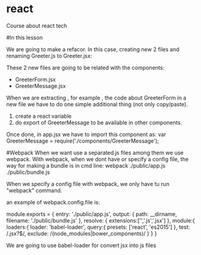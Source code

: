 # react
Course about react tech

#In this lesson

We are going to make a refacor.
In this case, creating new 2 files and renaming Greeter.js to Greeter.jsx:

These 2 new files are going to be related with the components:
* GreeterForm.jsx
* GreeterMessage.jsx

When we are extracting , for example , the code about GreeterForm in a new file we have to do one simple additional thing (not only copy/paste).
1) create a react variable
2) do export of GreeterMessage to be available in other components.

Once done, in app.jsx we have to import this component as:
var GreeterMessage = require('./components/GreeterMessage');



#Webpack
When we want use a separated js files among them we use webpack.
With webpack, when we dont have or specify a config file, the way for making a bundle is in cmd line:
webpack ./public/app.js ./public/bundle.js

When we specify a config file with webpack, we only have tu run "webpack" command.

an example of webpack.config.file is:

module.exports = {
  entry: './public/app.js',
  output: {
      path: __dirname,
      filename: './public/bundle.js'
  },
  resolve: {
    extensions:['','.js','.jsx']
  },
  module:{
    loaders:{
      loader: 'babel-loader',
      query:{
          presets: ['react', 'es2015']
      },
      test: /\.jsx?$/,
      exclude: /(node_modules|bower_components)/
    }
  }
}


We are going to use babel-loader for convert jsx into js files
